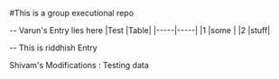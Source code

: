 #This is a group executional repo

--
Varun's Entry lies here 
|Test |Table|
|-----|-----|
|1    |some |
|2    |stuff|

--
This is riddhish Entry

Shivam's Modifications :
Testing data